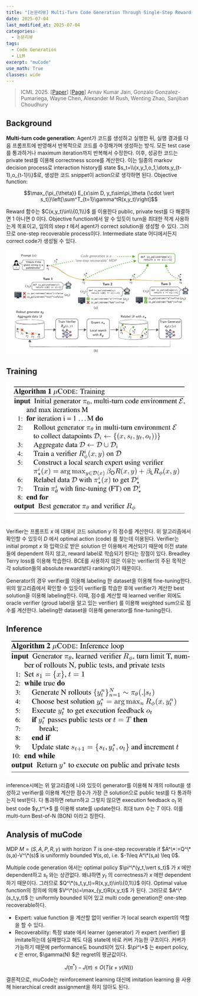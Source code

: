 ```yaml
---
title: "[논문리뷰] Multi-Turn Code Generation Through Single-Step Rewards"
date: 2025-07-04
last_modified_at: 2025-07-04
categories:
  - 논문리뷰
tags:
  - Code Generation
  - LLM
excerpt: "muCode"
use_math: True
classes: wide
---
```

> ICML 2025. [[Paper](https://openreview.net/forum?id=aJeLhLcsh0)] [[Page](https://github.com/portal-cornell/muCode)]
> Arnav Kumar Jain, Gonzalo Gonzalez-Pumariega, Wayne Chen, Alexander M Rush, Wenting Zhao, Sanjiban Choudhury

## Background
**Multi-turn code generation**: Agent가 코드를 생성하고 실행한 뒤, 실행 결과를 다음 프롬프트에 반영해서 반복적으로 코드를 수정해가며 생성하는 방식. 모든 test case를 통과하거나 maximum iteration까지 반복해서 수정한다. 이후, 성공한 코드는 private test를 이용해 correctness score를 계산한다. 이는 일종의 markov decision process로 interaction history를 state $s_t=\\{x,y_1,o_1,\dots,y_{t-1},o_{t-1}\\}$로, 생성한 코드 snippet이 action으로 생각하면 된다. Objective function:

$$\max_{\pi_{\theta}} E_{x\sim D, y_t\sim\pi_\theta (\cdot \vert s_t)}\left[\sum^T_{t=1}\gamma^tR(x,y_t)\right]$$

Reward 함수는 $C(x,y_t)\in\\{0,1\\}$ 를 이용한다 public, private test를 다 해결하면 1 아니면 0 이다. Objective function에서 알 수 있듯이 turn을 최대한 적게 사용하는게 목표이고, 임의의 step $t$ 에서 agent가 correct solution을 생성할 수 있다. 그러므로 one-step recoverable process이다. Intermediate state 어디에서든지 correct code가 생성될 수 있다.

![](/assets/img/muCode/total.webp)

## Training
![](/assets/img/muCode/train.webp)

Verifier는 프롬프트 $x$ 에 대해서 코드 solution $y$ 의 점수를 계산한다. 위 알고리즘에서 확인할 수 있듯이 $D$ 에서 optimal action (code) 를 찾는데 이용된다. Verifier는 initial prompt $x$ 와 입력으로 받은 solution 만 이용해서 계산되기 때문에 이전 state들에 dependent 하지 않고, reward label로 학습되기 된다는 장점이 있다. Breadley Terry loss를 이용해 학습한다. BCE를 사용하지 않은 이유는 verifier의 주된 목적은 각 solution들의 absolute reward보다 ranking이기 때문이다. 

Generator의 경우 verifier를 이용해 labeling 한 dataset을 이용해 fine-tuning한다. 위의 알고리즘에서 확인할 수 있듯이 verifier를 학습한 후에 verifier가 계산한 best solution을 이용해 labeling한다. 이때, 점수를 계산할 때 learned verifier 외에도 oracle verifier (groud label을 알고 있는 verifier) 를 이용해 weighted sum으로 점수를 계산한다. labeling한 dataset을 이용해 generator를 fine-tuning한다.

## Inference
![](/assets/img/muCode/infer.webp)

inference시에는 위 알고리즘에 나와 있듯이 generator를 이용해 N 개의 rollout을 생성하고 verifier를 이용해 계산한 점수가 가장 큰 solution으로 public test를 다 통과하는지 test한다. 다 통과하면 return하고 그렇지 않으면 execution feedback $o_t$ 와 best code $y_t^\*$ 를 이용해 state를 update한다. 최대 turn 수는 $T$ 이다. 이를 multi-turn Best-of-N (BON) 이라고 칭한다.

## Analysis of muCode
MDP $M=(S,A,P,R,\gamma)$ with horizon $T$ is one-step recoverable if $A^\*:=Q^\*(s,a)-V^\*(s)$ is uniformly bounded $\forall (s,a)$, i.e. $-1\leq A^\*(s,a) \leq 0$. 

Multiple code generation 에서는 optimal policy $\pi^\*(y_t,\vert s_t)$ 가 $x$ 에만 dependent하고 $s_t$ 와는 상관없다. 왜냐하면 $y_t$ 의 correctness가 $x$ 에만 dependent 하기 때문이다. 그러므로 $Q^\*(s_t,y_t)=R(x,y_t)\in\\{0,1\\}$ 이다. Optimal value function의 정의에 의해 $V^\*(s)=\max_{y_t}R(x,y_t)$ 가 된다. 그러므로 $A^\*(s_t,y_t)$ 는 uniformly bounded 되어 있고 multi code generation은 one-step recoverable하다.

- Expert: value function 을 계산할 없이 verifier 가 local search expert의 역할을 할 수 있다.
- Recoverability: 특정 state 에서 learner (generator) 가 expert (verifier) 를 imitate하는데 실패했다고 해도 다음 state에 바로 커버 가능한 구조이다. 커버가 가능하기 때문에 performance도 bound되어 있다. $\pi^\*$ 는 expert policy, $\epsilon$ 은 error, $\gamma(N)
$은 regret의 평균값이다.

$$ J(\pi^*)-J(\pi)\leq O(T(\epsilon+\gamma(N)))$$

결론적으로, muCode는 reinforcement learning 대신에 imitation learning 을 사용해 hierarchical credit assignment을 하지 않아도 된다.

